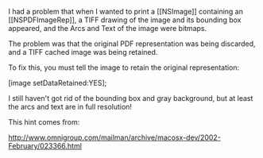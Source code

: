 I had a problem that when I wanted to print a [[NSImage]] containing an [[NSPDFImageRep]], a TIFF drawing of the image and its bounding box appeared, and the Arcs and Text of the image were bitmaps.

The problem was that the original PDF representation was being discarded, and a TIFF cached image was being retained.  

To fix this, you must tell the image to retain the original representation:

[image setDataRetained:YES];

I still haven't got rid of the bounding box and gray background, but at least the arcs and text are in full resolution!

This hint comes from:

http://www.omnigroup.com/mailman/archive/macosx-dev/2002-February/023366.html
